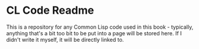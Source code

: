 # CL Code Readme

This is a repository for any Common Lisp code used in this book - typically, anything that's a bit too bit to be put into a page will be stored here.
If I didn't write it myself, it will be directly linked to.
